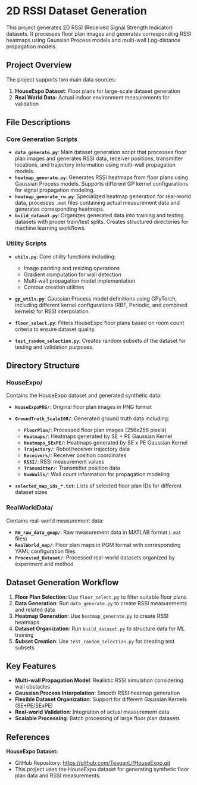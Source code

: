# 2D RSSI Dataset Generation

This project generates 2D RSSI (Received Signal Strength Indicator) datasets. It processes floor plan images and generates corresponding RSSI heatmaps using Gaussian Process models and multi-wall Log-distance propagation models.

## Project Overview

The project supports two main data sources:
1. **HouseExpo Dataset**: Floor plans for large-scale dataset generation
2. **Real World Data**: Actual indoor environment measurements for validation

## File Descriptions

### Core Generation Scripts

- **`data_generate.py`**: Main dataset generation script that processes floor plan images and generates RSSI data, receiver positions, transmitter locations, and trajectory information using multi-wall propagation models.
- **`heatmap_generate.py`**: Generates RSSI heatmaps from floor plans using Gaussian Process models. Supports different GP kernel configurations for signal propagation modeling.
- **`heatmap_generate_rw.py`**: Specialized heatmap generation for real-world data, processes `.mat` files containing actual measurement data and generates corresponding heatmaps.
- **`build_dataset.py`**: Organizes generated data into training and testing datasets with proper train/test splits. Creates structured directories for machine learning workflows.

### Utility Scripts

- **`utils.py`**: Core utility functions including:
  - Image padding and resizing operations
  - Gradient computation for wall detection
  - Multi-wall propagation model implementation
  - Contour creation utilities

- **`gp_utils.py`**: Gaussian Process model definitions using GPyTorch, including different kernel configurations (RBF, Periodic, and combined kernels) for RSSI interpolation.

- **`floor_select.py`**: Filters HouseExpo floor plans based on room count criteria to ensure dataset quality.

- **`test_random_selection.py`**: Creates random subsets of the dataset for testing and validation purposes.

## Directory Structure

### HouseExpo/
Contains the HouseExpo dataset and generated synthetic data:

- **`HouseExpoPNG/`**: Original floor plan images in PNG format
- **`GroundTruth_Scale100/`**: Generated ground truth data including:
  - **`FloorPlan/`**: Processed floor plan images (256x256 pixels)
  - **`Heatmaps/`**: Heatmaps generated by SE + PE Gaussian Kernel
  - **`Heatmaps_SExPE/`**: Heatmaps generated by SE x PE Gaussian Kernel
  - **`Trajectory/`**: Robot/receiver trajectory data
  - **`Receivers/`**: Receiver position coordinates
  - **`RSSI/`**: RSSI measurement values
  - **`Transmitter/`**: Transmitter position data
  - **`NumWalls/`**: Wall count information for propagation modeling

- **`selected_map_ids_*.txt`**: Lists of selected floor plan IDs for different dataset sizes

### RealWorldData/
Contains real-world measurement data:

- **`RW_raw_data_gmap/`**: Raw measurement data in MATLAB format (`.mat` files)
- **`RealWorld_map/`**: Floor plan maps in PGM format with corresponding YAML configuration files
- **`Processed_Dataset/`**: Processed real-world datasets organized by experiment and method

## Dataset Generation Workflow

1. **Floor Plan Selection**: Use `floor_select.py` to filter suitable floor plans
2. **Data Generation**: Run `data_generate.py` to create RSSI measurements and related data
3. **Heatmap Generation**: Use `heatmap_generate.py` to create RSSI heatmaps
4. **Dataset Organization**: Run `build_dataset.py` to structure data for ML training
5. **Subset Creation**: Use `test_random_selection.py` for creating test subsets

## Key Features

- **Multi-wall Propagation Model**: Realistic RSSI simulation considering wall obstacles
- **Gaussian Process Interpolation**: Smooth RSSI heatmap generation
- **Flexible Dataset Organization**: Support for different Gaussian Kernels (SE+PE/SExPE)
- **Real-world Validation**: Integration of actual measurement data
- **Scalable Processing**: Batch processing of large floor plan datasets

## References

**HouseExpo Dataset:**
- GitHub Repository: https://github.com/TeaganLi/HouseExpo.git
- This project uses the HouseExpo dataset for generating synthetic floor plan data and RSSI measurements.

